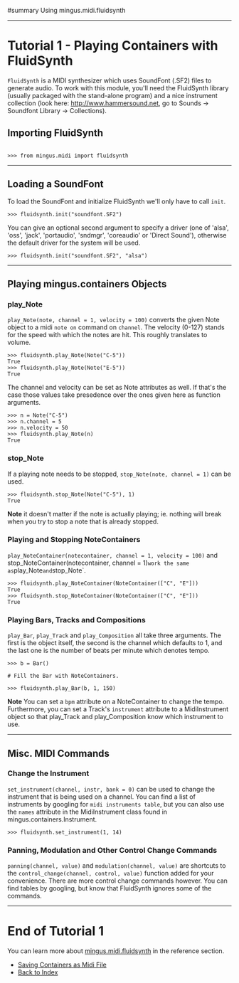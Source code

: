 ﻿#summary Using mingus.midi.fluidsynth


---


# Tutorial 1 - Playing Containers with FluidSynth #

`FluidSynth` is a MIDI synthesizer which uses SoundFont (.SF2) files to generate audio. To work with this module, you'll need the FluidSynth library (usually packaged with the stand-alone program) and a nice instrument collection (look here: http://www.hammersound.net, go to Sounds -> Soundfont Library -> Collections).

## Importing FluidSynth ##

```

>>> from mingus.midi import fluidsynth

```


---


## Loading a SoundFont ##

To load the SoundFont and initialize FluidSynth we'll only have to call `init`.

```
>>> fluidsynth.init("soundfont.SF2")
```

You can give an optional second argument to specify a driver (one of 'alsa', 'oss', 'jack', 'portaudio', 'sndmgr', 'coreaudio' or 'Direct Sound'), otherwise the default driver for the system will be used.

```
>>> fluidsynth.init("soundfont.SF2", "alsa")
```


---


## Playing mingus.containers Objects ##

### play\_Note ###

`play_Note(note, channel = 1, velocity = 100)` converts the given Note object to a midi `note on` command on `channel`. The velocity (0-127) stands for the speed with which the notes are hit. This roughly translates to volume.

```
>>> fluidsynth.play_Note(Note("C-5"))
True
>>> fluidsynth.play_Note(Note("E-5"))
True
```

The channel and velocity can be set as Note attributes as well. If that's the case those values take presedence over the ones given here as function arguments.

```
>>> n = Note("C-5")
>>> n.channel = 5
>>> n.velocity = 50
>>> fluidsynth.play_Note(n)
True
```

### stop\_Note ###

If a playing note needs to be stopped, `stop_Note(note, channel = 1)` can be used.

```
>>> fluidsynth.stop_Note(Note("C-5"), 1)
True
```

**Note** it doesn't matter if the note is actually playing; ie. nothing will break when you try to stop a note that is already stopped.

### Playing and Stopping NoteContainers ###

`play_NoteContainer(notecontainer, channel = 1, velocity = 100)` and stop\_NoteContainer(notecontainer, channel = 1)` work the same as `play\_Note` and `stop\_Note`.

```
>>> fluidsynth.play_NoteContainer(NoteContainer(["C", "E"]))
True
>>> fluidsynth.stop_NoteContainer(NoteContainer(["C", "E"]))
True
```

### Playing Bars, Tracks and Compositions ###

`play_Bar`, `play_Track` and `play_Composition` all take three arguments. The first is the object itself, the second is the channel which defaults to 1, and the last one is the number of beats per minute which denotes tempo.

```
>>> b = Bar()

# Fill the Bar with NoteContainers.

>>> fluidsynth.play_Bar(b, 1, 150)
```

**Note** You can set a `bpm` attribute on a NoteContainer to change the tempo. Furthermore, you can set a Track's `instrument` attribute to a MidiInstrument object so that play\_Track and play\_Composition know which instrument to use.


---


## Misc. MIDI Commands ##

### Change the Instrument ###

`set_instrument(channel, instr, bank = 0)` can be used to change the instrument that is being used on a channel. You can find a list of instruments by googling for `midi instruments table`, but you can also use the `names` attribute in the MidiInstrument class found in mingus.containers.Instrument.

```
>>> fluidsynth.set_instrument(1, 14)
```

### Panning, Modulation and Other Control Change Commands ###

`panning(channel, value)` and `modulation(channel, value)` are shortcuts to the `control_change(channel, control, value)` function added for your convenience. There are more control change commands however. You can find tables by googling, but know that FluidSynth ignores some of the commands.


---


# End of Tutorial 1 #

You can learn more about [mingus.midi.fluidsynth](refMingusMidiFluidsynth.md) in the reference section.

  * [Saving Containers as Midi File](tutorialMidiFileOut.md)
  * [Back to Index](mingusIndex.md)